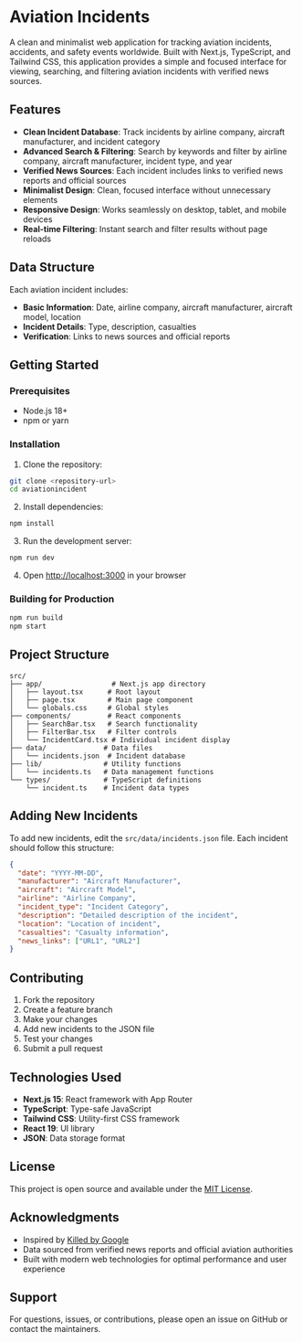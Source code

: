 # Aviation Incidents

A clean and minimalist web application for tracking aviation incidents, accidents, and safety events worldwide. Built with Next.js, TypeScript, and Tailwind CSS, this application provides a simple and focused interface for viewing, searching, and filtering aviation incidents with verified news sources.

## Features

- **Clean Incident Database**: Track incidents by airline company, aircraft manufacturer, and incident category
- **Advanced Search & Filtering**: Search by keywords and filter by airline company, aircraft manufacturer, incident type, and year
- **Verified News Sources**: Each incident includes links to verified news reports and official sources
- **Minimalist Design**: Clean, focused interface without unnecessary elements
- **Responsive Design**: Works seamlessly on desktop, tablet, and mobile devices
- **Real-time Filtering**: Instant search and filter results without page reloads

## Data Structure

Each aviation incident includes:

- **Basic Information**: Date, airline company, aircraft manufacturer, aircraft model, location
- **Incident Details**: Type, description, casualties
- **Verification**: Links to news sources and official reports

## Getting Started

### Prerequisites

- Node.js 18+ 
- npm or yarn

### Installation

1. Clone the repository:
```bash
git clone <repository-url>
cd aviationincident
```

2. Install dependencies:
```bash
npm install
```

3. Run the development server:
```bash
npm run dev
```

4. Open [http://localhost:3000](http://localhost:3000) in your browser

### Building for Production

```bash
npm run build
npm start
```

## Project Structure

```
src/
├── app/                 # Next.js app directory
│   ├── layout.tsx      # Root layout
│   ├── page.tsx        # Main page component
│   └── globals.css     # Global styles
├── components/         # React components
│   ├── SearchBar.tsx   # Search functionality
│   ├── FilterBar.tsx   # Filter controls
│   └── IncidentCard.tsx # Individual incident display
├── data/              # Data files
│   └── incidents.json  # Incident database
├── lib/               # Utility functions
│   └── incidents.ts   # Data management functions
└── types/             # TypeScript definitions
    └── incident.ts    # Incident data types
```

## Adding New Incidents

To add new incidents, edit the `src/data/incidents.json` file. Each incident should follow this structure:

```json
{
  "date": "YYYY-MM-DD",
  "manufacturer": "Aircraft Manufacturer",
  "aircraft": "Aircraft Model",
  "airline": "Airline Company",
  "incident_type": "Incident Category",
  "description": "Detailed description of the incident",
  "location": "Location of incident",
  "casualties": "Casualty information",
  "news_links": ["URL1", "URL2"]
}
```

## Contributing

1. Fork the repository
2. Create a feature branch
3. Make your changes
4. Add new incidents to the JSON file
5. Test your changes
6. Submit a pull request

## Technologies Used

- **Next.js 15**: React framework with App Router
- **TypeScript**: Type-safe JavaScript
- **Tailwind CSS**: Utility-first CSS framework
- **React 19**: UI library
- **JSON**: Data storage format

## License

This project is open source and available under the [MIT License](LICENSE).

## Acknowledgments

- Inspired by [Killed by Google](https://killedbygoogle.com/)
- Data sourced from verified news reports and official aviation authorities
- Built with modern web technologies for optimal performance and user experience

## Support

For questions, issues, or contributions, please open an issue on GitHub or contact the maintainers.
